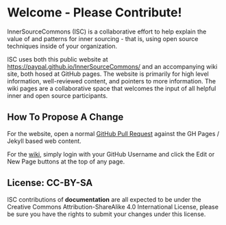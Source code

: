 # Welcome - Please Contribute!

InnerSourceCommons (ISC) is a collaborative effort to help explain the value of and patterns for inner sourcing - that is, using open source techniques inside of your organization.

ISC uses both this public website at https://paypal.github.io/InnerSourceCommons/ and an accompanying wiki
site, both hosed at GitHub pages.  The website is primarily for high level information, 
well-reviewed content, and pointers to more information.  The wiki pages are a collaborative space 
that welcomes the input of all helpful inner and open source participants.

## How To Propose A Change

For the website, open a normal [GitHub Pull Request](https://github.com/paypal/InnerSourceCommons/tree/master) against the GH Pages / Jekyll based web content.

For the [wiki](https://github.com/paypal/InnerSourceCommons/wiki), simply login with your GitHub Username and click the Edit or New Page buttons at the top of any page.


## License: CC-BY-SA

ISC contributions of **documentation** are all expected to be under the Creative Commons Attribution-ShareAlike 4.0 International License, please be sure you have the rights to submit your changes under this license.
